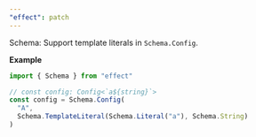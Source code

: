 ```yaml
---
"effect": patch
---
```


Schema: Support template literals in `Schema.Config`.

**Example**

```ts
import { Schema } from "effect"

// const config: Config<`a${string}`>
const config = Schema.Config(
  "A",
  Schema.TemplateLiteral(Schema.Literal("a"), Schema.String)
)
```
